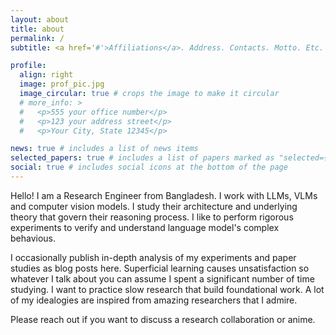 ```yaml
---
layout: about
title: about
permalink: /
subtitle: <a href='#'>Affiliations</a>. Address. Contacts. Motto. Etc.

profile:
  align: right
  image: prof_pic.jpg
  image_circular: true # crops the image to make it circular
  # more_info: >
  #   <p>555 your office number</p>
  #   <p>123 your address street</p>
  #   <p>Your City, State 12345</p>

news: true # includes a list of news items
selected_papers: true # includes a list of papers marked as "selected={true}"
social: true # includes social icons at the bottom of the page
---
```


Hello! I am a Research Engineer from Bangladesh. I work with LLMs, VLMs and computer vision models. I study their architecture and underlying theory that govern their reasoning process. I like to perform rigorous experiments to verify and understand language model's complex behavious.


I occasionally publish in-depth analysis of my experiments and paper studies as blog posts here. Superficial learning causes unsatisfaction so whatever I talk about you can assume I spent a significant number of time studying. I want to practice slow research that build foundational work. A lot of my idealogies are inspired from amazing researchers that I admire. 

Please reach out if you want to discuss a research collaboration or anime. 
